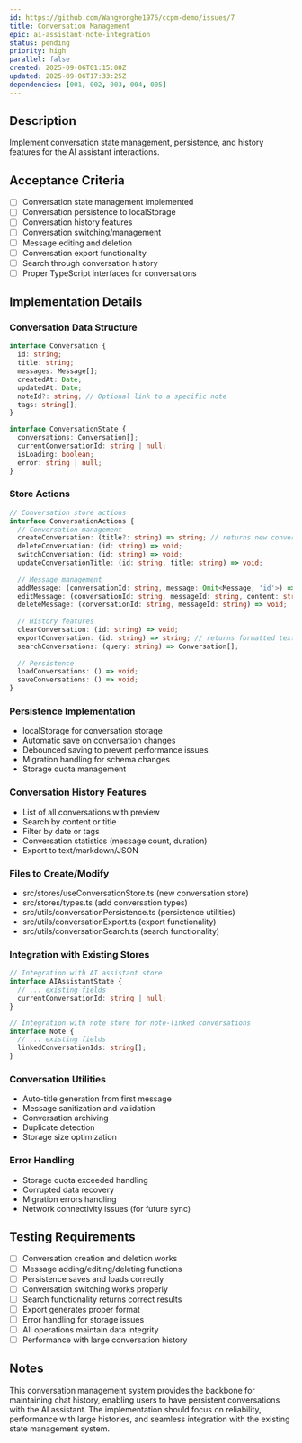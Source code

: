 ```yaml
---
id: https://github.com/Wangyonghe1976/ccpm-demo/issues/7
title: Conversation Management
epic: ai-assistant-note-integration
status: pending
priority: high
parallel: false
created: 2025-09-06T01:15:00Z
updated: 2025-09-06T17:33:25Z
dependencies: [001, 002, 003, 004, 005]
---
```


## Description
Implement conversation state management, persistence, and history features for the AI assistant interactions.

## Acceptance Criteria
- [ ] Conversation state management implemented
- [ ] Conversation persistence to localStorage
- [ ] Conversation history features
- [ ] Conversation switching/management
- [ ] Message editing and deletion
- [ ] Conversation export functionality
- [ ] Search through conversation history
- [ ] Proper TypeScript interfaces for conversations

## Implementation Details

### Conversation Data Structure
```typescript
interface Conversation {
  id: string;
  title: string;
  messages: Message[];
  createdAt: Date;
  updatedAt: Date;
  noteId?: string; // Optional link to a specific note
  tags: string[];
}

interface ConversationState {
  conversations: Conversation[];
  currentConversationId: string | null;
  isLoading: boolean;
  error: string | null;
}
```

### Store Actions
```typescript
// Conversation store actions
interface ConversationActions {
  // Conversation management
  createConversation: (title?: string) => string; // returns new conversation ID
  deleteConversation: (id: string) => void;
  switchConversation: (id: string) => void;
  updateConversationTitle: (id: string, title: string) => void;
  
  // Message management
  addMessage: (conversationId: string, message: Omit<Message, 'id'>) => void;
  editMessage: (conversationId: string, messageId: string, content: string) => void;
  deleteMessage: (conversationId: string, messageId: string) => void;
  
  // History features
  clearConversation: (id: string) => void;
  exportConversation: (id: string) => string; // returns formatted text
  searchConversations: (query: string) => Conversation[];
  
  // Persistence
  loadConversations: () => void;
  saveConversations: () => void;
}
```

### Persistence Implementation
- localStorage for conversation storage
- Automatic save on conversation changes
- Debounced saving to prevent performance issues
- Migration handling for schema changes
- Storage quota management

### Conversation History Features
- List of all conversations with preview
- Search by content or title
- Filter by date or tags
- Conversation statistics (message count, duration)
- Export to text/markdown/JSON

### Files to Create/Modify
- src/stores/useConversationStore.ts (new conversation store)
- src/stores/types.ts (add conversation types)
- src/utils/conversationPersistence.ts (persistence utilities)
- src/utils/conversationExport.ts (export functionality)
- src/utils/conversationSearch.ts (search functionality)

### Integration with Existing Stores
```typescript
// Integration with AI assistant store
interface AIAssistantState {
  // ... existing fields
  currentConversationId: string | null;
}

// Integration with note store for note-linked conversations
interface Note {
  // ... existing fields
  linkedConversationIds: string[];
}
```

### Conversation Utilities
- Auto-title generation from first message
- Message sanitization and validation
- Conversation archiving
- Duplicate detection
- Storage size optimization

### Error Handling
- Storage quota exceeded handling
- Corrupted data recovery
- Migration errors handling
- Network connectivity issues (for future sync)

## Testing Requirements
- [ ] Conversation creation and deletion works
- [ ] Message adding/editing/deleting functions
- [ ] Persistence saves and loads correctly
- [ ] Conversation switching works properly
- [ ] Search functionality returns correct results
- [ ] Export generates proper format
- [ ] Error handling for storage issues
- [ ] All operations maintain data integrity
- [ ] Performance with large conversation history

## Notes
This conversation management system provides the backbone for maintaining chat history, enabling users to have persistent conversations with the AI assistant. The implementation should focus on reliability, performance with large histories, and seamless integration with the existing state management system.
